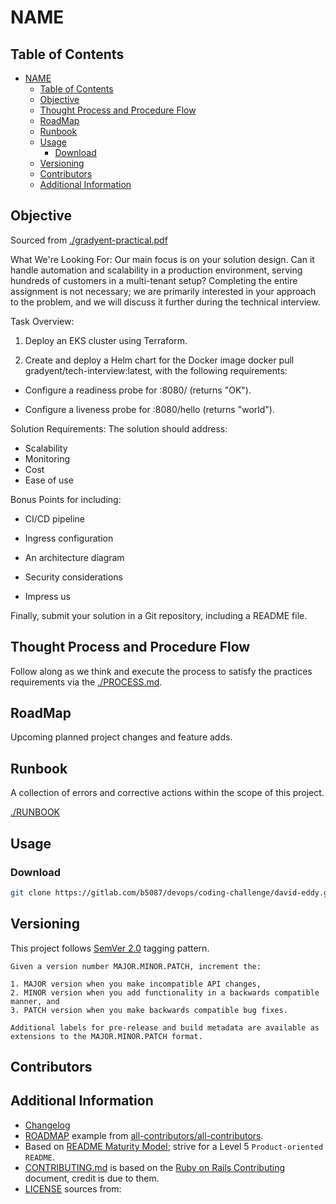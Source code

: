 # NAME

## Table of Contents

- [NAME](#name)
  - [Table of Contents](#table-of-contents)
  - [Objective](#objective)
  - [Thought Process and Procedure Flow](#thought-process-and-procedure-flow)
  - [RoadMap](#roadmap)
  - [Runbook](#runbook)
  - [Usage](#usage)
    - [Download](#download)
  - [Versioning](#versioning)
  - [Contributors](#contributors)
  - [Additional Information](#additional-information)

## Objective

Sourced from [./gradyent-practical.pdf](./gradyent-practical.pdf)

What We're Looking For: Our main focus is on your solution design. Can it handle
automation and scalability in a production environment, serving hundreds of customers in
a multi-tenant setup? Completing the entire assignment is not necessary; we are primarily
interested in your approach to the problem, and we will discuss it further during the
technical interview.

Task Overview:

1. Deploy an EKS cluster using Terraform.

2. Create and deploy a Helm chart for the Docker image docker pull gradyent/tech-interview:latest, with the following requirements:

- Configure a readiness probe for :8080/ (returns "OK").

- Configure a liveness probe for :8080/hello (returns "world").

Solution Requirements: The solution should address:

- Scalability
- Monitoring
- Cost
- Ease of use

Bonus Points for including:

- CI/CD pipeline

- Ingress configuration

- An architecture diagram

- Security considerations

- Impress us

Finally, submit your solution in a Git repository, including a README file.

## Thought Process and Procedure Flow

Follow along as we think and execute the process to satisfy the practices requirements via the [./PROCESS.md](./PROCESS.md).

## RoadMap

Upcoming planned project changes and feature adds.

## Runbook

A collection of errors and corrective actions within the scope of this project.

[./RUNBOOK](./RUNBOOK.md)

## Usage

### Download

```sh
git clone https://gitlab.com/b5087/devops/coding-challenge/david-eddy.git
```

## Versioning

This project follows [SemVer 2.0](https://semver.org/) tagging pattern.

```quote
Given a version number MAJOR.MINOR.PATCH, increment the:

1. MAJOR version when you make incompatible API changes,
2. MINOR version when you add functionality in a backwards compatible manner, and
3. PATCH version when you make backwards compatible bug fixes.

Additional labels for pre-release and build metadata are available as extensions to the MAJOR.MINOR.PATCH format.
```

## Contributors

## Additional Information

- [Changelog](https://github.com/olivierlacan/keep-a-changelog)
- [ROADMAP](./ROADMAP.md) example from [all-contributors/all-contributors](https://github.com/all-contributors/all-contributors/blob/master/MAINTAINERS.md).
- Based on [README Maturity Model](https://github.com/LappleApple/feedmereadmes/blob/master/README-maturity-model.md); strive for a Level 5 `Product-oriented README`.
- [CONTRIBUTING.md](./CONTRIBUTING.md) is based on the [Ruby on Rails Contributing](https://github.com/rails/rails/blob/master/CONTRIBUTING.md) document, credit is due to them.
- [LICENSE](./LICENSE.md) sources from:
